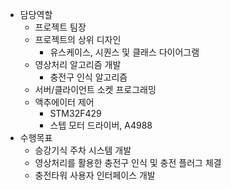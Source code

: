 - 담당역할
  - 프로젝트 팀장
  - 프로젝트의 상위 디자인
    - 유스케이스, 시퀀스 및 클래스 다이어그램
  - 영상처리 알고리즘 개발
    - 충전구 인식 알고리즘
  - 서버/클라이언트 소켓 프로그래밍
  - 액추에이터 제어
    - STM32F429
    - 스텝 모터 드라이버, A4988
- 수행목표
  - 승강기식 주차 시스템 개발
  - 영상처리를 활용한 충전구 인식 및 충전 플러그 체결
  - 충전타워 사용자 인터페이스 개발